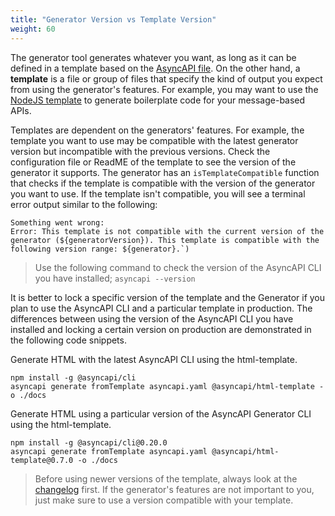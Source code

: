 ```yaml
---
title: "Generator Version vs Template Version"
weight: 60
---
```


The generator tool generates whatever you want, as long as it can be defined in a template based on the [AsyncAPI file](asyncapi-file.md). On the other hand, a **template** is a file or group of files that specify the kind of output you expect from using the generator's features. For example, you may want to use the [NodeJS template](https://github.com/asyncapi/nodejs-template) to generate boilerplate code for your message-based APIs.

Templates are dependent on the generators' features. For example, the template you want to use may be compatible with the latest generator version but incompatible with the previous versions. Check the configuration file or ReadME of the template to see the version of the generator it supports. The generator has an `isTemplateCompatible` function that checks if the template is compatible with the version of the generator you want to use. If the template isn't compatible, you will see a terminal error output similar to the following:
```
Something went wrong:
Error: This template is not compatible with the current version of the generator (${generatorVersion}). This template is compatible with the following version range: ${generator}.`)
```

> Use the following command to check the version of the AsyncAPI CLI you have installed;  `asyncapi --version`

It is better to lock a specific version of the template and the Generator if you plan to use the AsyncAPI CLI and a particular template in production. The differences between using the version of the AsyncAPI CLI you have installed and locking a certain version on production are demonstrated in the following code snippets.

Generate HTML with the latest AsyncAPI CLI using the html-template.
```
npm install -g @asyncapi/cli
asyncapi generate fromTemplate asyncapi.yaml @asyncapi/html-template -o ./docs
```

Generate HTML using a particular version of the AsyncAPI Generator CLI using the html-template.

```
npm install -g @asyncapi/cli@0.20.0
asyncapi generate fromTemplate asyncapi.yaml @asyncapi/html-template@0.7.0 -o ./docs
```

> Before using newer versions of the template, always look at the [changelog](https://github.com/asyncapi/html-template/releases) first. If the generator's features are not important to you, just make sure to use a version compatible with your template.
